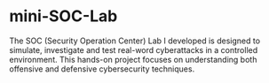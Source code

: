 # mini-SOC-Lab
The SOC (Security Operation Center) Lab I developed is designed to simulate, investigate and test real-word cyberattacks in a controlled environment. This hands-on project focuses on understanding both offensive and defensive cybersecurity techniques.
